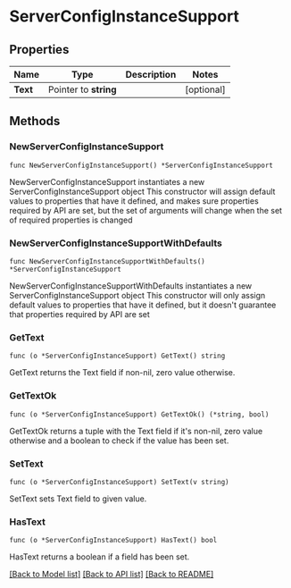 # ServerConfigInstanceSupport

## Properties

Name | Type | Description | Notes
------------ | ------------- | ------------- | -------------
**Text** | Pointer to **string** |  | [optional] 

## Methods

### NewServerConfigInstanceSupport

`func NewServerConfigInstanceSupport() *ServerConfigInstanceSupport`

NewServerConfigInstanceSupport instantiates a new ServerConfigInstanceSupport object
This constructor will assign default values to properties that have it defined,
and makes sure properties required by API are set, but the set of arguments
will change when the set of required properties is changed

### NewServerConfigInstanceSupportWithDefaults

`func NewServerConfigInstanceSupportWithDefaults() *ServerConfigInstanceSupport`

NewServerConfigInstanceSupportWithDefaults instantiates a new ServerConfigInstanceSupport object
This constructor will only assign default values to properties that have it defined,
but it doesn't guarantee that properties required by API are set

### GetText

`func (o *ServerConfigInstanceSupport) GetText() string`

GetText returns the Text field if non-nil, zero value otherwise.

### GetTextOk

`func (o *ServerConfigInstanceSupport) GetTextOk() (*string, bool)`

GetTextOk returns a tuple with the Text field if it's non-nil, zero value otherwise
and a boolean to check if the value has been set.

### SetText

`func (o *ServerConfigInstanceSupport) SetText(v string)`

SetText sets Text field to given value.

### HasText

`func (o *ServerConfigInstanceSupport) HasText() bool`

HasText returns a boolean if a field has been set.


[[Back to Model list]](../README.md#documentation-for-models) [[Back to API list]](../README.md#documentation-for-api-endpoints) [[Back to README]](../README.md)


